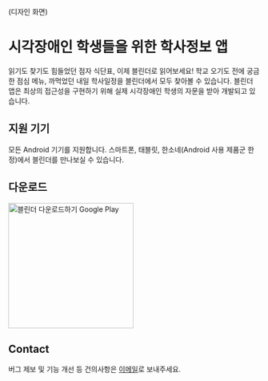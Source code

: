 (디자인 화면)

# 시각장애인 학생들을 위한 학사정보 앱

읽기도 찾기도 힘들었던 점자 식단표, 이제 블린더로 읽어보세요! 학교 오기도 전에 궁금한 점심 메뉴, 까먹었던 내일 학사일정을 블린더에서 모두 찾아볼 수 있습니다. 블린더 앱은 최상의 접근성을 구현하기 위해 실제 시각장애인 학생의 자문을 받아 개발되고 있습니다.

## 지원 기기

모든 Android 기기를 지원합니다. 스마트폰, 태블릿, 한소네(Android 사용 제품군 한정)에서 블린더를 만나보실 수 있습니다.

## 다운로드

<a href='https://play.google.com/store/apps/details?id=com.practice.hanbitlunch&pcampaignid=pcampaignidMKT-Other-global-all-co-prtnr-py-PartBadge-Mar2515-1'><img alt='블린더 다운로드하기 Google Play' width=250 src='https://play.google.com/intl/ko/badges/static/images/badges/ko_badge_web_generic.png'/></a>

## Contact

버그 제보 및 기능 개선 등 건의사항은 [이메일](mailto:blinder.contact@gmail.com)로 보내주세요.
